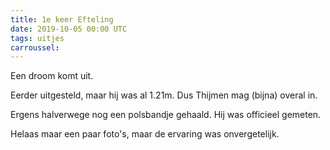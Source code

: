 ```yaml
---
title: 1e keer Efteling
date: 2019-10-05 00:00 UTC
tags: uitjes
carroussel:
---
```

Een droom komt uit. 

Eerder uitgesteld, maar hij was al 1.21m. Dus Thijmen mag (bijna) overal in.

Ergens halverwege nog een polsbandje gehaald. Hij was officieel gemeten.

Helaas maar een paar foto's, maar de ervaring was onvergetelijk.


